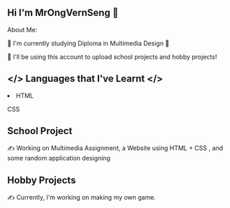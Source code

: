 ## Hi I'm MrOngVernSeng 👋
About Me:

🌱 I'm currently studying Diploma in Multimedia Design 🎨

🔭 I'll be using this account to upload school projects and hobby projects!

## </> Languages that I've Learnt </>
<li>HTML
  
  CSS</li>

## School Project
✍️ Working on Multimedia Assignment, a Website using HTML + CSS , and some random application designing

## Hobby Projects
✍️ Currently, I'm working on making my own game.
